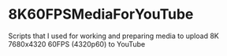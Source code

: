 # 8K60FPSMediaForYouTube
Scripts that I used for working and preparing media to upload 8K 7680x4320 60FPS (4320p60) to YouTube
